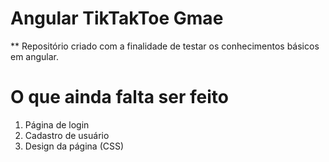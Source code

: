 # Angular TikTakToe Gmae

** Repositório criado com a finalidade de testar os conhecimentos básicos em angular.

# O que ainda falta ser feito

1) Página de login
2) Cadastro de usuário
3) Design da página (CSS)
